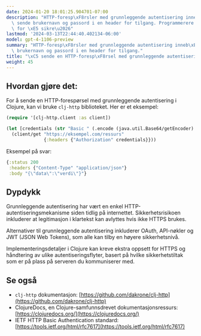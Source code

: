 ```yaml
---
date: 2024-01-20 18:01:25.904701-07:00
description: "HTTP-foresp\xF8rsler med grunnleggende autentisering inneb\xE6rer \xE5\
  \ sende brukernavn og passord i en header for tilgang. Programmerere bruker dette\
  \ for \xE5 sikre\u2026"
lastmod: '2024-03-13T22:44:40.402134-06:00'
model: gpt-4-1106-preview
summary: "HTTP-foresp\xF8rsler med grunnleggende autentisering inneb\xE6rer \xE5 sende\
  \ brukernavn og passord i en header for tilgang."
title: "\xC5 sende en HTTP-foresp\xF8rsel med grunnleggende autentisering"
weight: 45
---
```


## Hvordan gjøre det:
For å sende en HTTP-forespørsel med grunnleggende autentisering i Clojure, kan vi bruke `clj-http` biblioteket. Her er et eksempel:

```Clojure
(require '[clj-http.client :as client])

(let [credentials (str "Basic " (.encode (java.util.Base64/getEncoder) (.getBytes "brukernavn:passord")))]
  (client/get "https://eksempel.com/ressurs"
              {:headers {"Authorization" credentials}}))
```

Eksempel på svar:

```Clojure
{:status 200
 :headers {"Content-Type" "application/json"}
 :body "{\"data\":\"verdi\"}"}
```

## Dypdykk
Grunnleggende autentisering har vært en enkel HTTP-autentiseringsmekanisme siden tidlig på internettet. Sikkerhetsrisikoen inkluderer at legitimasjon i klartekst kan avlyttes hvis ikke HTTPS brukes.

Alternativer til grunnleggende autentisering inkluderer OAuth, API-nøkler og JWT (JSON Web Tokens), som alle kan tilby en høyere sikkerhetsnivå.

Implementeringsdetaljer i Clojure kan kreve ekstra oppsett for HTTPS og håndtering av ulike autentiseringsflyter, basert på hvilke sikkerhetstiltak som er på plass på serveren du kommuniserer med.

## Se også
- `clj-http` dokumentasjon: [https://github.com/dakrone/clj-http](https://github.com/dakrone/clj-http)
- ClojureDocs, en Clojure-samfunnsdrevet dokumentasjonsressurs: [https://clojuredocs.org/](https://clojuredocs.org/)
- IETF HTTP Basic Authentication standard: [https://tools.ietf.org/html/rfc7617](https://tools.ietf.org/html/rfc7617)
